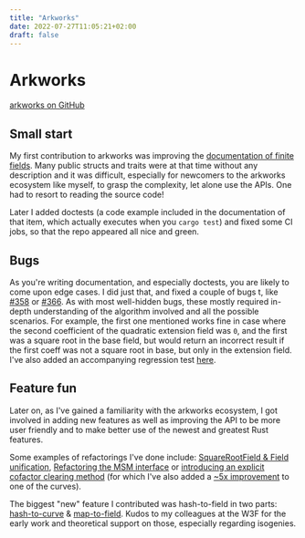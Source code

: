 ```yaml
---
title: "Arkworks"
date: 2022-07-27T11:05:21+02:00
draft: false
---
```


# Arkworks

[arkworks on GitHub](https://github.com/arkworks-rs)

## Small start

My first contribution to arkworks was improving the [documentation of finite fields](https://github.com/arkworks-rs/algebra/pull/334).
Many public structs and traits were at that time without any description and it was difficult, especially for newcomers to the arkworks ecosystem like myself, to grasp the complexity, let alone use the APIs. One had to resort to reading the source code!

Later I added doctests (a code example included in the documentation of that item, which actually executes when you `cargo test`) and fixed some CI jobs, so that the repo appeared all nice and green.

## Bugs

As you're writing documentation, and especially doctests, you are likely to come upon edge cases. I did just that, and fixed a couple of bugs t, like [#358](https://github.com/arkworks-rs/algebra/pull/358) or [#366](https://github.com/arkworks-rs/algebra/pull/366). As with most well-hidden bugs, these mostly required in-depth understanding of the algorithm involved and all the possible scenarios. For example, the first one mentioned works fine in case where the second coefficient of the quadratic extension field was `0`, and the first was a square root in the base field, but would return an incorrect result if the first coeff was not a square root in base, but only in the extension field. I've also added an accompanying regression test [here](https://github.com/arkworks-rs/curves/pull/89).

## Feature fun

Later on, as I've gained a familiarity with the arkworks ecosystem, I got involved in adding new features as well as improving the API to be more user friendly and to make better use of the newest and greatest Rust features.

Some examples of refactorings I've done include: [SquareRootField & Field unification](https://github.com/arkworks-rs/algebra/pull/422), [Refactoring the MSM interface](https://github.com/arkworks-rs/algebra/pull/425) or [introducing an explicit cofactor clearing method](https://github.com/arkworks-rs/algebra/pull/420) (for which I've also added a [~5x improvement](https://github.com/arkworks-rs/curves/pull/103/) to one of the curves).

The biggest "new" feature I contributed was hash-to-field in two parts: [hash-to-curve](https://github.com/arkworks-rs/algebra/pull/405) & [map-to-field](https://github.com/arkworks-rs/algebra/pull/430). Kudos to my colleagues at the W3F for the early work and theoretical support on those, especially regarding isogenies.
